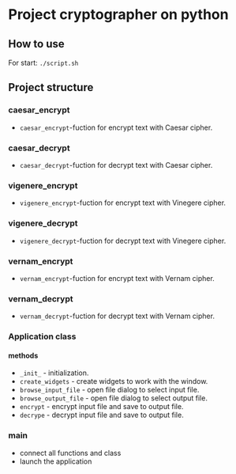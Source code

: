 # Project cryptographer on python

## How to use
For start: `./script.sh`
## Project structure

### caesar_encrypt
* `caesar_encrypt`-fuction for encrypt text with Caesar cipher. 
### caesar_decrypt
* `caesar_decrypt`-fuction for decrypt text with Caesar cipher.

### vigenere_encrypt
* `vigenere_encrypt`-fuction for encrypt text with Vinegere cipher.


### vigenere_decrypt
* `vigenere_decrypt`-fuction for decrypt text with Vinegere cipher.


### vernam_encrypt
* `vernam_encrypt`-fuction for encrypt text with Vernam cipher.


### vernam_decrypt
* `vernam_decrypt`-fuction for decrypt text with Vernam cipher.


### Application class
#### methods
* `_init_` - initialization.
* `create_widgets` - create widgets to work with the window.
* `browse_input_file` - open file dialog to select input file.
* `browse_output_file` - open file dialog to select output file.
* `encrypt` - encrypt input file and save to output file.
* `decrype` - decrypt input file and save to output file.

### main
* connect all functions and class
* launch the application

